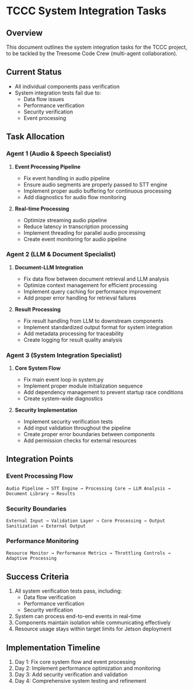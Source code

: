 # TCCC System Integration Tasks

## Overview
This document outlines the system integration tasks for the TCCC project, to be tackled by the Treesome Code Crew (multi-agent collaboration).

## Current Status
- All individual components pass verification
- System integration tests fail due to:
  - Data flow issues
  - Performance verification
  - Security verification
  - Event processing

## Task Allocation

### Agent 1 (Audio & Speech Specialist)
1. **Event Processing Pipeline**
   - Fix event handling in audio pipeline
   - Ensure audio segments are properly passed to STT engine
   - Implement proper audio buffering for continuous processing
   - Add diagnostics for audio flow monitoring

2. **Real-time Processing**
   - Optimize streaming audio pipeline
   - Reduce latency in transcription processing
   - Implement threading for parallel audio processing
   - Create event monitoring for audio pipeline

### Agent 2 (LLM & Document Specialist)
1. **Document-LLM Integration**
   - Fix data flow between document retrieval and LLM analysis
   - Optimize context management for efficient processing
   - Implement query caching for performance improvement
   - Add proper error handling for retrieval failures

2. **Result Processing**
   - Fix result handling from LLM to downstream components
   - Implement standardized output format for system integration
   - Add metadata processing for traceability
   - Create logging for result quality analysis

### Agent 3 (System Integration Specialist)
1. **Core System Flow**
   - Fix main event loop in system.py
   - Implement proper module initialization sequence
   - Add dependency management to prevent startup race conditions
   - Create system-wide diagnostics

2. **Security Implementation**
   - Implement security verification tests
   - Add input validation throughout the pipeline
   - Create proper error boundaries between components
   - Add permission checks for external resources

## Integration Points

### Event Processing Flow
```
Audio Pipeline → STT Engine → Processing Core → LLM Analysis → Document Library → Results
```

### Security Boundaries
```
External Input → Validation Layer → Core Processing → Output Sanitization → External Output
```

### Performance Monitoring
```
Resource Monitor → Performance Metrics → Throttling Controls → Adaptive Processing
```

## Success Criteria
1. All system verification tests pass, including:
   - Data flow verification
   - Performance verification
   - Security verification
2. System can process end-to-end events in real-time
3. Components maintain isolation while communicating effectively
4. Resource usage stays within target limits for Jetson deployment

## Implementation Timeline
1. Day 1: Fix core system flow and event processing
2. Day 2: Implement performance optimization and monitoring
3. Day 3: Add security verification and validation
4. Day 4: Comprehensive system testing and refinement